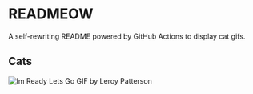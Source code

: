 # READMEOW

A self-rewriting README powered by GitHub Actions to display cat gifs.

## Cats

![Im Ready Lets Go GIF by Leroy Patterson](https://media4.giphy.com/media/CjmvTCZf2U3p09Cn0h/200.gif?cid=9acd02da1hz0a4o8tv33j7b81qp2clyz6ppxj0ptvxacm4ea&ep=v1_gifs_search&rid=200.gif&ct=g)
